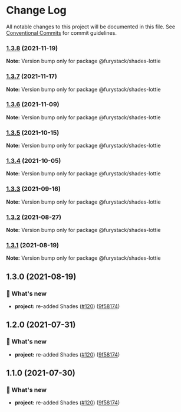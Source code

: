 # Change Log

All notable changes to this project will be documented in this file.
See [Conventional Commits](https://conventionalcommits.org) for commit guidelines.

### [1.3.8](https://github.com/furystack/furystack/compare/@furystack/shades-lottie@1.3.7...@furystack/shades-lottie@1.3.8) (2021-11-19)

**Note:** Version bump only for package @furystack/shades-lottie






### [1.3.7](https://github.com/furystack/furystack/compare/@furystack/shades-lottie@1.3.6...@furystack/shades-lottie@1.3.7) (2021-11-17)

**Note:** Version bump only for package @furystack/shades-lottie






### [1.3.6](https://github.com/furystack/furystack/compare/@furystack/shades-lottie@1.3.5...@furystack/shades-lottie@1.3.6) (2021-11-09)

**Note:** Version bump only for package @furystack/shades-lottie






### [1.3.5](https://github.com/furystack/furystack/compare/@furystack/shades-lottie@1.3.4...@furystack/shades-lottie@1.3.5) (2021-10-15)

**Note:** Version bump only for package @furystack/shades-lottie






### [1.3.4](https://github.com/furystack/furystack/compare/@furystack/shades-lottie@1.3.3...@furystack/shades-lottie@1.3.4) (2021-10-05)

**Note:** Version bump only for package @furystack/shades-lottie






### [1.3.3](https://github.com/furystack/furystack/compare/@furystack/shades-lottie@1.3.2...@furystack/shades-lottie@1.3.3) (2021-09-16)

**Note:** Version bump only for package @furystack/shades-lottie






### [1.3.2](https://github.com/furystack/furystack/compare/@furystack/shades-lottie@1.3.1...@furystack/shades-lottie@1.3.2) (2021-08-27)

**Note:** Version bump only for package @furystack/shades-lottie






### [1.3.1](https://github.com/furystack/furystack/compare/@furystack/shades-lottie@1.3.0...@furystack/shades-lottie@1.3.1) (2021-08-19)

**Note:** Version bump only for package @furystack/shades-lottie






## 1.3.0 (2021-08-19)


### 🚀 What's new

* **project:** re-added Shades ([#120](https://github.com/furystack/furystack/issues/120)) ([9f58174](https://github.com/furystack/furystack/commit/9f58174b3762fd4e4106f48215a72ec295cf2553))




## 1.2.0 (2021-07-31)


### 🚀 What's new

* **project:** re-added Shades ([#120](https://github.com/furystack/furystack/issues/120)) ([9f58174](https://github.com/furystack/furystack/commit/9f58174b3762fd4e4106f48215a72ec295cf2553))




## 1.1.0 (2021-07-30)


### 🚀 What's new

* **project:** re-added Shades ([#120](https://github.com/furystack/furystack/issues/120)) ([9f58174](https://github.com/furystack/furystack/commit/9f58174b3762fd4e4106f48215a72ec295cf2553))
